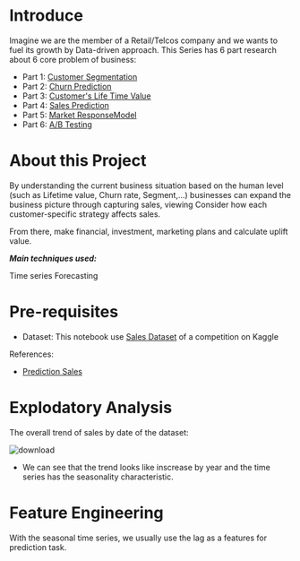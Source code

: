 # Introduce
Imagine we are the member of a Retail/Telcos company and we wants to fuel its growth by Data-driven approach. This Series has 6 part research about 6 core problem of business:
- Part 1: [Customer Segmentation](https://github.com/ToanToan110/CustomerSegmentation)
- Part 2: [Churn Prediction](https://github.com/ToanToan110/ChurnPrediction)
- Part 3: [Customer's Life Time Value](https://github.com/ToanToan110/CustomerLifeTimeValue)
- Part 4: [Sales Prediction](https://github.com/ToanToan110/SalesPrediction)
- Part 5: [Market ResponseModel](https://github.com/ToanToan110/MarketResponseModel)
- Part 6: [A/B Testing](https://github.com/ToanToan110/A-B-Testing)

# About this Project
By understanding the current business situation based on the human level (such as Lifetime value, Churn rate, Segment,...) businesses can expand the business picture through capturing sales, viewing Consider how each customer-specific strategy affects sales.

From there, make financial, investment, marketing plans and calculate uplift value.

***Main techniques used:***

Time series Forecasting

# Pre-requisites
- Dataset: This notebook use [Sales Dataset](https://www.kaggle.com/c/demand-forecasting-kernels-only/data) of a competition on Kaggle

References:

- [Prediction Sales](https://towardsdatascience.com/predicting-sales-611cb5a252de)

# Explodatory Analysis 
The overall trend of sales by date of the dataset:

![download](https://github.com/ToanToan110/SalesPrediction/assets/64849001/5a2bd335-b12e-4443-84f7-e7601c1e64b8)

- We can see that the trend looks like inscrease by year and the time series has the seasonality characteristic.
# Feature Engineering
With the seasonal time series, we usually use the lag as a features for prediction task.
  

